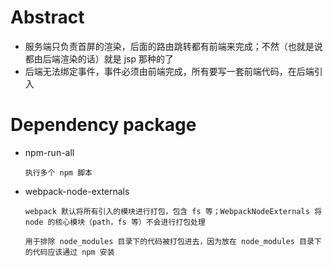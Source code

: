 # Abstract

- 服务端只负责首屏的渲染，后面的路由跳转都有前端来完成；不然（也就是说都由后端渲染的话）就是 jsp 那种的了
- 后端无法绑定事件，事件必须由前端完成，所有要写一套前端代码，在后端引入

# Dependency package

- npm-run-all

  `执行多个 npm 脚本`

- webpack-node-externals

  `webpack 默认将所有引入的模块进行打包，包含 fs 等；WebpackNodeExternals 将 node 的核心模块（path，fs 等）不会进行打包处理`

  `用于排除 node_modules 目录下的代码被打包进去，因为放在 node_modules 目录下的代码应该通过 npm 安装`
